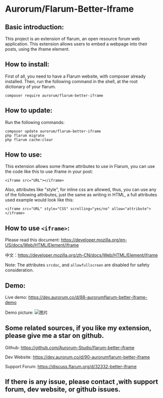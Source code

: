 # Aurorum/Flarum-Better-Iframe

## Basic introduction:
This project is an extension of flarum, an open resource forum web application. This extension allows users to embed a webpage into their posts, using the iframe element.

## How to install:
First of all, you need to have a Flarum website, with composer already installed. Then, run the following command in the shell, at the root dictionary of your flarum.
    
    composer require aurorum/flarum-better-iframe
   
## How to update:
Run the following commands:
    
    composer update aurorum/flarum-better-iframe
    php flarum migrate
    php flarum cache:clear

## How to use:
This extension allows some iframe attributes to use in Flarum, you can use the code like this to use iframe in your post:

````
<iframe src="URL"></iframe>
````

Also, attributes like "style", for inline css are allowed, thus, you can use any of the following attributes, just the same as writing in HTML, a full attributes used example would look like this:
````
<iframe src="URL" style="CSS" scrolling="yes/no" allow="attribute"></iframe>
````
       
## How to use `<iframe>`:
Please read this document: https://developer.mozilla.org/en-US/docs/Web/HTML/Element/iframe

中文：https://developer.mozilla.org/zh-CN/docs/Web/HTML/Element/iframe

Note: The attributes `srcdoc`, and `allowfullscreen` are disabled for safety consideration.

## Demo:
Live demo: https://dev.aurorum.co/d/88-aurorumflarum-better-iframe-demo

Demo picture:
![图片](https://user-images.githubusercontent.com/88573201/215254799-090f5823-1eee-42f3-95fb-dfff05c59571.png)

## Some related sources, if you like my extension, please give me a star on github.

Github: https://github.com/Aurorum-Studio/flarum-better-iframe

Dev Website: https://dev.aurorum.co/d/90-aurorumflarum-better-iframe

Support Forum: https://discuss.flarum.org/d/32332-better-iframe

## If there is any issue, please contact ,with support forum, dev website, or github issues.
